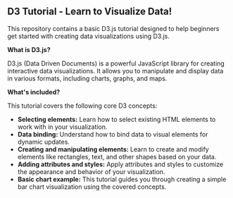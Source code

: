 
## D3 Tutorial - Learn to Visualize Data!

This repository contains a basic D3.js tutorial designed to help beginners get started with creating data visualizations using D3.js.

**What is D3.js?**

D3.js (Data Driven Documents) is a powerful JavaScript library for creating interactive data visualizations. It allows you to manipulate and display data in various formats, including charts, graphs, and maps.

**What's included?**

This tutorial covers the following core D3 concepts:

* **Selecting elements:** Learn how to select existing HTML elements to work with in your visualization.
* **Data binding:** Understand how to bind data to visual elements for dynamic updates.
* **Creating and manipulating elements:** Learn to create and modify elements like rectangles, text, and other shapes based on your data.
* **Adding attributes and styles:** Apply attributes and styles to customize the appearance and behavior of your visualization.
* **Basic chart example:** This tutorial guides you through creating a simple bar chart visualization using the covered concepts.

